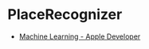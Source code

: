 # PlaceRecognizer

- [Machine Learning - Apple Developer](https://developer.apple.com/machine-learning/)
